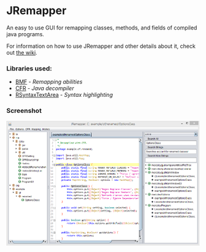 # JRemapper
An easy to use GUI for remapping classes, methods, and fields of compiled java programs.

For information on how to use JRemapper and other details about it, check out [the wiki](https://github.com/Col-E/JRemapper/wiki).

### Libraries used:
* [BMF](https://github.com/Col-E/Bytecode-Modification-Framework) - _Remapping abilities_
* [CFR](http://www.benf.org/other/cfr/) - _Java decompiler_
* [RSyntaxTextArea](https://github.com/bobbylight/RSyntaxTextArea) - _Syntax highlighting_

### Screenshot

![Screenshot](shot.png)